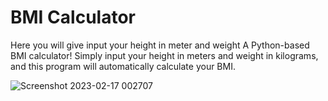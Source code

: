 # BMI Calculator

Here you will give input your height in meter and weight
A Python-based BMI calculator! Simply input your height in meters and weight in kilograms, and this program will automatically calculate your BMI.

![Screenshot 2023-02-17 002707](https://user-images.githubusercontent.com/29802859/219455082-0741caaf-7589-4e37-9ff6-84f4ae1082d7.png)
